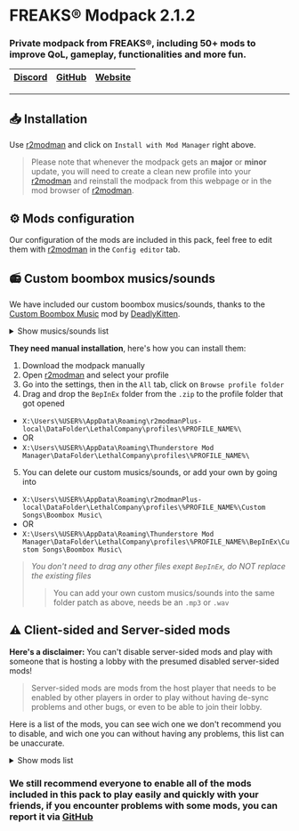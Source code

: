 # FREAKS® Modpack 2.1.2
### Private modpack from FREAKS®, including 50+ mods to improve QoL, gameplay, functionalities and more fun.
| [Discord](https://discord.gg/wqMr5FpjdP) | [GitHub](https://github.com/SKAREZ/FREAKS-Modpack/) | [Website](https://freaks-smp.fr/)
|---|---|---|

---

## 📥 Installation

Use [r2modman](https://thunderstore.io/c/lethal-company/p/ebkr/r2modman/) and click on `Install with Mod Manager` right above.

> Please note that whenever the modpack gets an **major** or **minor** update, you will need to create a clean new profile into your [r2modman](https://thunderstore.io/c/lethal-company/p/ebkr/r2modman/) and reinstall the modpack from this webpage or in the mod browser of [r2modman](https://thunderstore.io/c/lethal-company/p/ebkr/r2modman/).

## ⚙️ Mods configuration
Our configuration of the mods are included in this pack, feel free to edit them with [r2modman](https://thunderstore.io/c/lethal-company/p/ebkr/r2modman/) in the `Config editor` tab.

## 📻 Custom boombox musics/sounds
We have included our custom boombox musics/sounds, thanks to the [Custom Boombox Music](https://thunderstore.io/c/lethal-company/p/Steven/Custom_Boombox_Music/) mod by [DeadlyKitten](https://github.com/DeadlyKitten).

<details><summary>Show musics/sounds list</summary>

+ [Ah-ca-nn.mp3](https://audio.jukehost.co.uk/Vc1CXnt7s10t9A6Qb20NQHnvdZSCDAuy) (VOLUME WARNING)
+ [Chef.mp3](https://audio.jukehost.co.uk/KsEyEeVqy2MlzEXk8qEocuAYi38m1cO5)
+ [Did-you-pray-today.mp3](https://audio.jukehost.co.uk/LQCjys93TgTPrmAR7cevgHcqwLVabCsC)
+ [Earrape.mp3](https://audio.jukehost.co.uk/7IAT6tVXAlF5zusOby1ZckTz2nCRUL0G) (VOLUME WARNING)
+ [Everlong.mp3](https://audio.jukehost.co.uk/oqZF4xLJBhzKmwk8aryqzA4YgxydXJ1y)
+ [Fortnite-battle-pass.mp3](https://audio.jukehost.co.uk/on7zieh4TSylOPAFoEJccnYmGWcp40si) (VOLUME WARNING)
+ [Francis-Saussice.mp3](https://audio.jukehost.co.uk/eFBT2iKKbuxIDjUP38TPexdC8coTUcX1) (VOLUME WARNING)
+ [Gay-ou-hétéro.mp3](https://audio.jukehost.co.uk/qoMozZQK2biBW0Y8xxRntLqMuIPqZvA4)
+ [help_urself.mp3](https://audio.jukehost.co.uk/GuKJIPv6J8VRlrpKJdXb9WaffqpwLlYy)
+ [Jester.mp3](https://audio.jukehost.co.uk/2Ffv1oLrKTVXdMXs2LyvsHa1QUDrP4ZC)
+ [Le-chocolat-ou-les-noirs.mp3](https://audio.jukehost.co.uk/gxZ4T4tBSeHoprBsTGHHDYhtaZ3MJLob)
+ [Les-demons-de-minuit.mp3](https://audio.jukehost.co.uk/JI1klYKFPfktvsrvJZP0ZpSIjbRUNPaF)
+ [M2LT](https://audio.jukehost.co.uk/c5sN9emtVaUIZeqFqsMjbYDhJEhZM8fk)
+ [Mal-au-ventre.mp3](https://audio.jukehost.co.uk/AoZGxfNPlRCk3qVpN3dD69GEq5DIZmuy)
+ [Metal-pipe.mp3](https://audio.jukehost.co.uk/xxMxhhkFMtQa9vVuzZfDvxNzDOIZY71U) (VOLUME WARNING)
+ [Ta-gueule.mp3](https://audio.jukehost.co.uk/Gh4jlAjVLRhbenEyLmyMhxuOsKvMBYZt) (VOLUME WARNING)
+ [Tekno.mp3](https://audio.jukehost.co.uk/v2c4puIPAc58HRo8NGuXD4JhhQhvlPoi) (VOLUME WARNING)
+ [The-Spectre.mp3](https://audio.jukehost.co.uk/FXXHNom9n5e042TOEdaksMvD1xpayF4z)
+ [Thomas.mp3](https://audio.jukehost.co.uk/6aWAhbcgjx3RLveWulCNDW1l9LTgJ6Ld) (VOLUME WARNING)
+ [WASTE.mp3](https://audio.jukehost.co.uk/MZ9WUsaVcCDfxP3XPgwvZkXniWdn5T0k)

</details>

**They need manual installation**, here's how you can install them:

1. Download the modpack manually
2. Open [r2modman](https://thunderstore.io/c/lethal-company/p/ebkr/r2modman/) and select your profile
3. Go into the settings, then in the `All` tab, click on `Browse profile folder`
4. Drag and drop the `BepInEx` folder from the `.zip` to the profile folder that got opened
  - `X:\Users\%USER%\AppData\Roaming\r2modmanPlus-local\DataFolder\LethalCompany\profiles\%PROFILE_NAME%\`
  - OR
  - `X:\Users\%USER%\AppData\Roaming\Thunderstore Mod Manager\DataFolder\LethalCompany\profiles\%PROFILE_NAME%\`
5. You can delete our custom musics/sounds, or add your own by going into
  - `X:\Users\%USER%\AppData\Roaming\r2modmanPlus-local\DataFolder\LethalCompany\profiles\%PROFILE_NAME%\Custom Songs\Boombox Music\`
  - OR
  - `X:\Users\%USER%\AppData\Roaming\Thunderstore Mod Manager\DataFolder\LethalCompany\profiles\%PROFILE_NAME%\BepInEx\Custom Songs\Boombox Music\`

> *You don't need to drag any other files exept `BepInEx`, do NOT replace the existing files*
>> You can add your own custom musics/sounds into the same folder patch as above, needs be an `.mp3` or `.wav`

## ⚠️ Client-sided and Server-sided mods
**Here's a disclaimer:** You can't disable server-sided mods and play with someone that is hosting a lobby with the presumed disabled server-sided mods!

> Server-sided mods are mods from the host player that needs to be enabled by other players in order to play without having de-sync problems and other bugs, or even to be able to join their lobby.

Here is a list of the mods, you can see wich one we don't recommend you to disable, and wich one you can without having any problems, this list can be unaccurate.

<details><summary>Show mods list</summary>

### `🟢 Yes` `🔴 No`
|Mod Name|Disableable|
|:--------|:--------:|
|[AlwaysHearActiveTalkies](https://thunderstore.io/c/lethal-company/p/Suskitech/AlwaysHearActiveWalkies/)|🔴|
|[AlwaysPickup](https://thunderstore.io/c/lethal-company/p/NutNutty/AlwaysPickup/)|🔴|
|[BepInExPack](https://thunderstore.io/c/lethal-company/p/BepInEx/BepInExPack/)|🔴|
|[BepInUtils](https://thunderstore.io/c/lethal-company/p/Ozone/BepInUtils/)|🔴|
|[BetterItemScan](https://thunderstore.io/c/lethal-company/p/PopleZoo/BetterItemScan/)|🟢|
|[BetterSprayPaint](https://thunderstore.io/c/lethal-company/p/taffyko/BetterSprayPaint/)|🔴|
|[Coroner](https://thunderstore.io/c/lethal-company/p/EliteMasterEric/Coroner/)|🔴|
|[Corporate_Restructure](https://thunderstore.io/c/lethal-company/p/Jamil/Corporate_Restructure/)|🔴|
|[Custom_Boombox_Music](https://thunderstore.io/c/lethal-company/p/Steven/Custom_Boombox_Music/)|🔴|
|[CustomTranslatorCharLimit](https://thunderstore.io/c/lethal-company/p/boring/CustomTranslatorCharLimit/)|🔴|
|[DetailedScan](https://thunderstore.io/c/lethal-company/p/fivetoofive/DetailedScan/)|🔴|
|[DiscountAlert](https://thunderstore.io/c/lethal-company/p/akechii/DiscountAlert/)|🟢|
|[Diversity](https://thunderstore.io/c/lethal-company/p/IntegrityChaos/Diversity/)|🔴|
|[EladsHUD](https://thunderstore.io/c/lethal-company/p/EladNLG/EladsHUD/)|🟢|
|[FasterItemDropship](https://thunderstore.io/c/lethal-company/p/FlipMods/FasterItemDropship/)|🔴|
|[FOV_Adjust](https://thunderstore.io/c/lethal-company/p/Rozebud/FOV_Adjust/)|🟢|
|[FPSSpectate](https://thunderstore.io/c/lethal-company/p/5Bit/FPSSpectate/)|🟢|
|[HDLethalCompany](https://thunderstore.io/c/lethal-company/p/Sligili/HDLethalCompany/)|🟢|
|[HideChat](https://thunderstore.io/c/lethal-company/p/Monkeytype/HideChat/)|🟢|
|[HideModList](https://thunderstore.io/c/lethal-company/p/Sv_Matt/HideModList/)|🟢|
|[HookGenPatcher](https://thunderstore.io/c/lethal-company/p/Evaisa/HookGenPatcher/)|🔴|
|[HotbarPlus](https://thunderstore.io/c/lethal-company/p/FlipMods/HotbarPlus/)|🔴|
|[IntroTweaks](https://thunderstore.io/c/lethal-company/p/Owen3H/IntroTweaks/)|🟢|
|[JumpDelayPatch](https://thunderstore.io/c/lethal-company/p/monkes_mods/JumpDelayPatch/)|🔴|
|[KarmaForBeingAnnoying](https://thunderstore.io/c/lethal-company/p/CTMods/KarmaForBeingAnnoying/)|🔴|
|[LateCompany](https://thunderstore.io/c/lethal-company/p/anormaltwig/LateCompany/)|🔴|
|[Lategame_Upgrades](https://thunderstore.io/c/lethal-company/p/malco/Lategame_Upgrades/)|🔴|
|[LC_API](https://thunderstore.io/c/lethal-company/p/2018/LC_API/)|🔴|
|[LCBetterClock](https://thunderstore.io/c/lethal-company/p/BlueAmulet/LCBetterClock/)|🟢|
|[LethalLib](https://thunderstore.io/c/lethal-company/p/Evaisa/LethalLib/)|🔴|
|[LetMeLookDown](https://thunderstore.io/c/lethal-company/p/FlipMods/LetMeLookDown/)|🔴|
|[Mimics](https://thunderstore.io/c/lethal-company/p/x753/Mimics/)|🔴|
|[More_Emotes](https://thunderstore.io/c/lethal-company/p/Sligili/More_Emotes/)|🔴|
|[More_Suits](https://thunderstore.io/c/lethal-company/p/x753/More_Suits/)|🔴|
|[MoreBlood](https://thunderstore.io/c/lethal-company/p/FlipMods/MoreBlood/)|🟢|
|[MoreCompany](https://thunderstore.io/c/lethal-company/p/notnotnotswipez/MoreCompany/)|🔴|
|[MoreItems](https://thunderstore.io/c/lethal-company/p/Drakorle/MoreItems/)|🔴|
|[NoConsole](https://thunderstore.io/c/lethal-company/p/KennyCreations/NoConsole/)|🟢|
|[ObjectVolumeController](https://thunderstore.io/c/lethal-company/p/FlipMods/ObjectVolumeController/)|🟢|
|[Permanent_Ladder](https://thunderstore.io/c/lethal-company/p/Silvercore/Permanent_Ladder/)|🔴|
|[PushCompany](https://thunderstore.io/c/lethal-company/p/Midge/PushCompany/)|🔴|
|[QuickRestart](https://thunderstore.io/c/lethal-company/p/AllToasters/QuickRestart/)|🔴|
|[RadarZoom](https://thunderstore.io/c/lethal-company/p/Piggy/RadarZoom/)|🔴|
|[ReservedFlashlightSlot](https://thunderstore.io/c/lethal-company/p/FlipMods/ReservedFlashlightSlot/)|🔴|
|[ReservedItemSlotCore](https://thunderstore.io/c/lethal-company/p/FlipMods/ReservedItemSlotCore/)|🔴|
|[ReservedWalkieSlot](https://thunderstore.io/c/lethal-company/p/FlipMods/ReservedWalkieSlot/)|🔴|
|[ScalingStartCredits](https://thunderstore.io/c/lethal-company/p/sunnobunno/ScalingStartCredits/)|🔴|
|[Skinwalkers](https://thunderstore.io/c/lethal-company/p/RugbugRedfern/Skinwalkers/)|🟢|
|[SuitSaver](https://thunderstore.io/c/lethal-company/p/Hexnet111/SuitSaver/)|🔴|
|[SuitsPlus](https://thunderstore.io/c/lethal-company/p/FREAKS/SuitsPlus/)|🔴|
|[TerminalApi](https://thunderstore.io/c/lethal-company/p/NotAtomicBomb/TerminalApi/)|🔴|
|[TooManySuits](https://thunderstore.io/c/lethal-company/p/Verity/TooManySuits/)|🔴|
|[VoiceHUD](https://thunderstore.io/c/lethal-company/p/5Bit/VoiceHUD/)|🟢|
|[YippeeMod](https://thunderstore.io/c/lethal-company/p/sunnobunno/YippeeMod/)|🟢|

</details>

### We still recommend everyone to enable all of the mods included in this pack to play easily and quickly with your friends, if you encounter problems with some mods, you can report it via [GitHub](https://github.com/SKAREZ/FREAKS-Modpack/issues)
